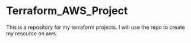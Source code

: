 # Terraform_AWS_Project

This is a repository for my terraform projects. I will use the repo to create my resource on aws.